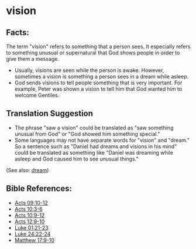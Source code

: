 # vision #

## Facts: ##

The term "vision" refers to something that a person sees. It especially refers to something unusual or supernatural that God shows people in order to give them a message.

 * Usually, visions are seen while the person is awake. However, sometimes a vision is something a person sees in a dream while asleep.
 * God sends visions to tell people something that is very important. For example, Peter was shown a vision to tell him that God wanted him to welcome Gentiles.

## Translation Suggestion ##

 * The phrase "saw a vision" could be translated as "saw something unusual from God" or "God showed him something special."
 * Some languages may not have separate words for "vision" and "dream." So a sentence such as "Daniel had dreams and visions in his mind" could be translated as something like "Daniel was dreaming while asleep and God caused him to see unusual things."

(See also: [dream](../other/dream.md))

## Bible References: ##

* [Acts 09:10-12](en/tn/act/help/09/10)
* [Acts 10:3-6](en/tn/act/help/10/03)
* [Acts 10:9-12](en/tn/act/help/10/09)
* [Acts 12:9-10](en/tn/act/help/12/09)
* [Luke 01:21-23](en/tn/luk/help/01/21)
* [Luke 24:22-24](en/tn/luk/help/24/22)
* [Matthew 17:9-10](en/tn/mat/help/17/09)